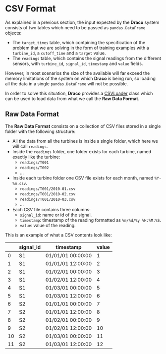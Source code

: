 # CSV Format

As explained in a previous section, the input expected by the **Draco** system consists of
two tables which need to be passed as `pandas.DataFrame` objects:

* The `target_times` table, which containing the specification of the problem that we are solving
  in the form of training examples with a `turbine_id`, a `cutoff_time` and a `target` value.
* The `readings` table, which contains the signal readings from the different sensors, with
  `turbine_id`, `signal_id`, `timestamp` and `value` fields.

However, in most scenarios the size of the available will far exceed the memory limitations
of the system on which **Draco** is being run, so loading all the data in a single
`pandas.DataFrame` will not be possible.

In order to solve this situation, **Draco** provides a [CSVLoader](
https://sintel-dev.github.io/Draco/api/draco.loaders.csv.html#draco.loaders.csv.CSVLoader)
class which can be used to load data from what we call the **Raw Data Format**.

## Raw Data Format

The **Raw Data Format** consists on a collection of CSV files stored in a single folder with the
following structure:

* All the data from all the turbines is inside a single folder, which here we will call `readings`.
* Inside the `readings` folder, one folder exists for each turbine, named exactly like the turbine:
    * `readings/T001`
    * `readings/T002`
    * ...
* Inside each turbine folder one CSV file exists for each month, named `%Y-%m.csv`.
    * `readings/T001/2010-01.csv`
    * `readings/T001/2010-02.csv`
    * `readings/T001/2010-03.csv`
    * ...
* Each CSV file contains three columns:
    * `signal_id`: name or id of the signal.
    * ``timestamp``: timestamp of the reading formatted as ``%m/%d/%y %H:%M:%S``.
    * `value`: value of the reading.

This is an example of what a CSV contents look like:

|    | signal_id   | timestamp         |   value |
|----|-------------|-------------------|---------|
|  0 | S1          | 01/01/01 00:00:00 |       1 |
|  1 | S1          | 01/01/01 12:00:00 |       2 |
|  2 | S1          | 01/02/01 00:00:00 |       3 |
|  3 | S1          | 01/02/01 12:00:00 |       4 |
|  4 | S1          | 01/03/01 00:00:00 |       5 |
|  5 | S1          | 01/03/01 12:00:00 |       6 |
|  6 | S2          | 01/01/01 00:00:00 |       7 |
|  7 | S2          | 01/01/01 12:00:00 |       8 |
|  8 | S2          | 01/02/01 00:00:00 |       9 |
|  9 | S2          | 01/02/01 12:00:00 |      10 |
| 10 | S2          | 01/03/01 00:00:00 |      11 |
| 11 | S2          | 01/03/01 12:00:00 |      12 |
